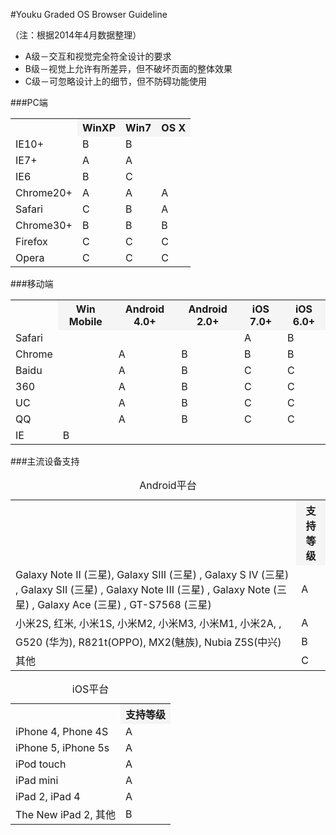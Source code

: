#Youku Graded OS Browser Guideline

（注：根据2014年4月数据整理）

*  A级－交互和视觉完全符全设计的要求
*  B级－视觉上允许有所差异，但不破坏页面的整体效果
*  C级－可忽略设计上的细节，但不防碍功能使用

###PC端

<table width="100%">
    <tbody>
        <tr>
            <th> </th>
            <th style="background:#f5f5f5"> WinXP </th>
            <th style="background:#f5f5f5"> Win7 </th>
            <th style="background:#f5f5f5"> OS X </th>
        </tr>
        <tr>
            <td> IE10+ </td>
            <td> B  </td>
            <td> B </td>
            <td> </td>
        </tr>
        <tr>
            <td> IE7+</td>
            <td> A  </td>
            <td> A </td>
            <td> </td>
        </tr>
        <tr>
            <td> IE6 </td>
            <td> B  </td>
            <td> C </td>
            <td> </td>
        </tr>
        <tr>
            <td> Chrome20+ </td>
            <td> A  </td>
            <td> A </td>
            <td> A </td>
        </tr>
        <tr>
            <td> Safari </td>
            <td> C  </td>
            <td> B </td>
            <td> A </td>
        </tr>  
        <tr>
            <td> Chrome30+ </td>
            <td> B  </td>
            <td> B </td>
            <td> B </td>
        </tr>
        <tr>
            <td> Firefox </td>
            <td> C </td>
            <td> C </td>
            <td> C </td>
        </tr>
        <tr>
            <td> Opera </td>
            <td> C  </td>
            <td> C </td>
            <td> C </td>
        </tr>
    </tbody>
</table>


###移动端

<table width="100%">
    <tbody>
        <tr>
            <th> </th>
            <th style="background:#f5f5f5"> Win Mobile </th>
            <th style="background:#f5f5f5"> Android 4.0+ </th>
            <th style="background:#f5f5f5"> Android 2.0+ </th>
            <th style="background:#f5f5f5"> iOS 7.0+ </th>
            <th style="background:#f5f5f5"> iOS 6.0+ </th>
        </tr>
        <tr>
            <td> Safari </td>
            <td>  </td>
            <td> </td>
            <td> </td>
            <td> A </td>
            <td> B </td>
        </tr>
        <tr>
            <td> Chrome </td>
            <td>   </td>
            <td> A </td>
            <td> B </td>
            <td> B </td>
            <td> B </td>
        </tr>
        <tr>
            <td> Baidu </td>
            <td>   </td>
            <td> A </td>
            <td> B </td>
            <td> C </td>
            <td> C </td>
        </tr>
        <tr>
            <td> 360 </td>
            <td>   </td>
            <td> A </td>
            <td> B </td>
            <td> C </td>
            <td> C </td>
        </tr>
        <tr>
            <td> UC </td>
            <td>   </td>
            <td> A </td>
            <td> B </td>
            <td> C </td>
            <td> C </td>
        </tr>
        <tr>
            <td> QQ </td>
            <td>   </td>
            <td> A </td>
            <td> B </td>
            <td> C </td>
            <td> C </td>
        </tr>        
        <tr>
            <td> IE </td>
            <td> B </td>
            <td> </td>
            <td> </td>
            <td>  </td>
            <td>  </td>
        </tr>
    </tbody>
</table>


###主流设备支持

<table width="100%">
	<caption>Android平台</catpion>
    <tbody>
        <tr>
            <th> </th>
            <th style="background:#f5f5f5"> 支持等级 </th>
        </tr>
        <tr>
            <td> Galaxy Note II (三星), Galaxy SIII  (三星) , Galaxy S IV   (三星) , Galaxy SII   (三星) , Galaxy Note III   (三星) , Galaxy Note   (三星) , Galaxy Ace   (三星) , GT-S7568   (三星)  </td>
            <td> A  </td>
        </tr>
        <tr>
            <td>小米2S, 红米, 小米1S, 小米M2, 小米M3, 小米M1, 小米2A, , </td>
            <td> A  </td>
        </tr>
        <tr>
            <td>G520 (华为), R821t(OPPO), MX2(魅族), Nubia Z5S(中兴)</td>
            <td> B  </td>
        </tr>
        <tr>
            <td>其他</td>
            <td> C  </td>
        </tr>
    </tbody>
</table>


<table width="100%">
	<caption>iOS平台</catpion>
    <tbody>
        <tr>
            <th> </th>
            <th style="background:#f5f5f5"> 支持等级 </th>
        </tr>
        <tr>
            <td> iPhone 4, Phone 4S  </td>
            <td> A  </td>
        </tr>
        <tr>
            <td>iPhone 5, iPhone 5s  </td>
            <td> A  </td>
        </tr>
        <tr>
            <td>iPod touch  </td>
            <td> A  </td>
        </tr> 
        <tr>
            <td>iPad mini</td>
            <td> A  </td>
        </tr>
        <tr>
            <td>iPad 2, iPad 4</td>
            <td> A  </td>
        </tr>
        <tr>
            <td>The New iPad 2, 其他</td>
            <td> B  </td>
        </tr>
    </tbody>
</table>